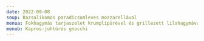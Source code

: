 ```yaml
---
date: 2022-09-08
soup: Bazsalikomos paradicsomleves mozzarellával
menua: Fokhagymás tarjaszelet krumplipürével és grillezett lilahagymával
menub: Kapros-juhtúrós gnocchi
---
```

